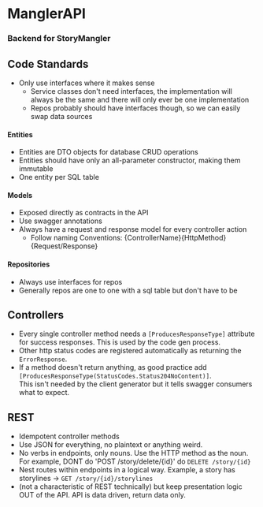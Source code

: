 # ManglerAPI
### Backend for StoryMangler

## Code Standards

* Only use interfaces where it makes sense 
  * Service classes don't need interfaces, the implementation will always be the same and there will only ever be one implementation
  * Repos probably should have interfaces though, so we can easily swap data sources

#### Entities 

* Entities are DTO objects for database CRUD operations
* Entities should have only an all-parameter constructor, making them immutable
* One entity per SQL table

#### Models

* Exposed directly as contracts in the API
* Use swagger annotations
* Always have a request and response model for every controller action
  * Follow naming Conventions: {ControllerName}{HttpMethod}{Request/Response}


#### Repositories

* Always use interfaces for repos
* Generally repos are one to one with a sql table but don't have to be


## Controllers

* Every single controller method needs a `[ProducesResponseType]` attribute for success responses.  This is used by the code gen process.
* Other http status codes are registered automatically as returning the `ErrorResponse`.
* If a method doesn't return anything, as good practice add `[ProducesResponseType(StatusCodes.Status204NoContent)]`.  
This isn't needed by the client generator but it tells swagger consumers what to expect.

## REST

* Idempotent controller methods
* Use JSON for everything, no plaintext or anything weird.
* No verbs in endpoints, only nouns.  Use the HTTP method as the noun.  For example, DONT do 'POST /story/delete/{id}' do `DELETE /story/{id}`
* Nest routes within endpoints in a logical way.  Example, a story has storylines -> `GET /story/{id}/storylines`
* (not a characteristic of REST technically) but keep presentation logic OUT of the API.  API is data driven, return data only.